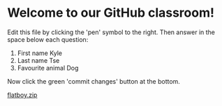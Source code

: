 # Welcome to our GitHub classroom!

Edit this file by clicking the 'pen' symbol to the right.
Then answer in the space below each question:

1. First name
Kyle
2. Last name
Tse
3. Favourite animal
Dog

Now click the green 'commit changes' button at the bottom.

[flatboy.zip](https://github.com/yrdsb-peths/first-github-assignment-KyleCee/files/8232968/flatboy.zip)
